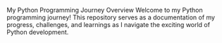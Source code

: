 My Python Programming Journey
Overview
Welcome to my Python programming journey! This repository serves as a documentation of my progress, challenges, and learnings as I navigate the exciting world of Python development.